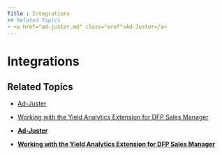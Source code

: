 ```yaml
---
Title : Integrations
## Related Topics
- <a href="ad-juster.md" class="xref">Ad-Juster</a>
---
```



# Integrations




## Related Topics

- <a href="ad-juster.md" class="xref">Ad-Juster</a>
- <a
  href="working-with-the-yield-analytics-extension-for-dfp-sales-manager.md"
  class="xref">Working with the Yield Analytics Extension for DFP Sales
  Manager</a>





- **[Ad-Juster](ad-juster.md)**  
- **[Working with the Yield Analytics Extension for DFP Sales
  Manager](working-with-the-yield-analytics-extension-for-dfp-sales-manager.md)**  


